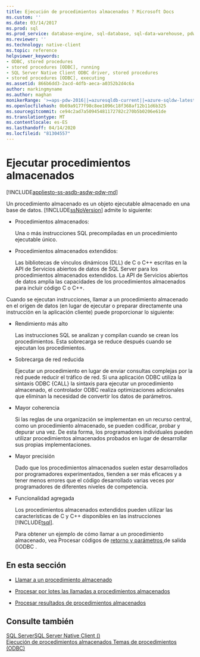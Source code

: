 ```yaml
---
title: Ejecución de procedimientos almacenados ? Microsoft Docs
ms.custom: ''
ms.date: 03/14/2017
ms.prod: sql
ms.prod_service: database-engine, sql-database, sql-data-warehouse, pdw
ms.reviewer: ''
ms.technology: native-client
ms.topic: reference
helpviewer_keywords:
- ODBC, stored procedures
- stored procedures [ODBC], running
- SQL Server Native Client ODBC driver, stored procedures
- stored procedures [ODBC], executing
ms.assetid: 866b6dd3-2acd-4dfb-aeca-a0352b2d4c6a
author: markingmyname
ms.author: maghan
monikerRange: '>=aps-pdw-2016||=azuresqldb-current||=azure-sqldw-latest||>=sql-server-2016||=sqlallproducts-allversions||>=sql-server-linux-2017||=azuresqldb-mi-current'
ms.openlocfilehash: 0b69a9177f98c8ee1096c18f368af12b11d6b325
ms.sourcegitcommit: ce94c2ad7a50945481172782c270b5b0206e61de
ms.translationtype: MT
ms.contentlocale: es-ES
ms.lasthandoff: 04/14/2020
ms.locfileid: "81304557"
---
```

# <a name="running-stored-procedures"></a>Ejecutar procedimientos almacenados
[!INCLUDE[appliesto-ss-asdb-asdw-pdw-md](../../includes/appliesto-ss-asdb-asdw-pdw-md.md)]

  Un procedimiento almacenado es un objeto ejecutable almacenado en una base de datos. [!INCLUDE[ssNoVersion](../../includes/ssnoversion-md.md)] admite lo siguiente:  
  
-   Procedimientos almacenados:  
  
     Una o más instrucciones SQL precompiladas en un procedimiento ejecutable único.  
  
-   Procedimientos almacenados extendidos:  
  
     Las bibliotecas de vínculos dinámicos (DLL) de C o C++ escritas en la API de Servicios abiertos de datos de SQL Server para los procedimientos almacenados extendidos. La API de Servicios abiertos de datos amplía las capacidades de los procedimientos almacenados para incluir código C o C++.  
  
 Cuando se ejecutan instrucciones, llamar a un procedimiento almacenado en el origen de datos (en lugar de ejecutar o preparar directamente una instrucción en la aplicación cliente) puede proporcionar lo siguiente:  
  
-   Rendimiento más alto  
  
     Las instrucciones SQL se analizan y compilan cuando se crean los procedimientos. Esta sobrecarga se reduce después cuando se ejecutan los procedimientos.  
  
-   Sobrecarga de red reducida  
  
     Ejecutar un procedimiento en lugar de enviar consultas complejas por la red puede reducir el tráfico de red. Si una aplicación ODBC utiliza la sintaxis ODBC {CALL} la sintaxis para ejecutar un procedimiento almacenado, el controlador ODBC realiza optimizaciones adicionales que eliminan la necesidad de convertir los datos de parámetros.  
  
-   Mayor coherencia   
  
     Si las reglas de una organización se implementan en un recurso central, como un procedimiento almacenado, se pueden codificar, probar y depurar una vez. De esta forma, los programadores individuales pueden utilizar procedimientos almacenados probados en lugar de desarrollar sus propias implementaciones.  
  
-   Mayor precisión  
  
     Dado que los procedimientos almacenados suelen estar desarrollados por programadores experimentados, tienden a ser más eficaces y a tener menos errores que el código desarrollado varias veces por programadores de diferentes niveles de competencia.  
  
-   Funcionalidad agregada  
  
     Los procedimientos almacenados extendidos pueden utilizar las características de C y C++ disponibles en las instrucciones [!INCLUDE[tsql](../../includes/tsql-md.md)].  
  
     Para obtener un ejemplo de cómo llamar a un procedimiento almacenado, vea Procesar códigos de [retorno y parámetros ](../../relational-databases/native-client-odbc-how-to/running-stored-procedures-process-return-codes-and-output-parameters.md)de salida &#40;&#41;ODBC .  
  
## <a name="in-this-section"></a>En esta sección  
  
-   [Llamar a un procedimiento almacenado](../../relational-databases/native-client-odbc-stored-procedures/calling-a-stored-procedure.md)  
  
-   [Procesar por lotes las llamadas a procedimientos almacenados](../../relational-databases/native-client-odbc-stored-procedures/batching-stored-procedure-calls.md)  
  
-   [Procesar resultados de procedimientos almacenados](../../relational-databases/native-client-odbc-stored-procedures/processing-stored-procedure-results.md)  
  
## <a name="see-also"></a>Consulte también  
 [SQL ServerSQL Server Native Client &#40;&#41;](../../relational-databases/native-client/odbc/sql-server-native-client-odbc.md)   
 [Ejecución de procedimientos almacenados Temas de procedimientos &#40;ODBC&#41;](https://msdn.microsoft.com/library/c2220182-a23d-4475-b353-77a77ab613d6)  
  
  
